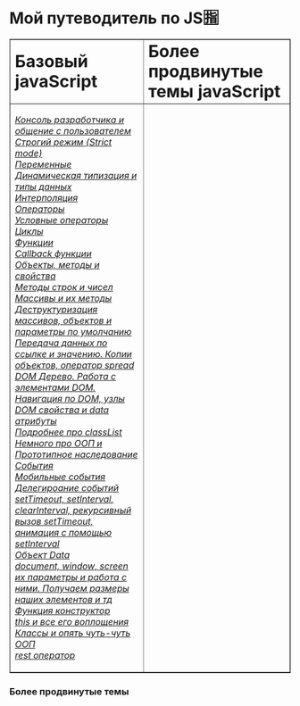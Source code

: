 # Мой путеводитель по JS🈯

<table border="1">
 <tr>
    <td><b style="font-size:30px">Базовый javaScript</b></td>
  <td><b style="font-size:30px"> Более продвинутые темы javaScript</b></td>
 </tr>
 <tr>
   <td>
     
[*Консоль разработчика и общение с пользователем*](https://github.com/Aquariids/MyJS/blob/main/app/Programming/Basic%20js/Browser%20Methods%20and%20console.md 'Консоль разработчика и общение с пользователем')<br>
[*Строгий режим (Strict mode)*](https://github.com/Aquariids/MyJS/blob/main/app/Programming/Basic%20js/use%20strict.md 'Строгий режим в js')<br>
[*Переменные*](https://github.com/Aquariids/MyJS/blob/main/app/Programming/Basic%20js/Variables.md 'переменные')<br>
[*Динамическая типизация и типы данных*](https://github.com/Aquariids/MyJS/blob/main/app/Programming/Basic%20js/Data%20types%20and%20dynamic%20typing.md 'Типы данных')<br>
[*Интерполяция*](https://github.com/Aquariids/MyJS/blob/main/app/Programming/Basic%20js/Interpolation.md 'Интерполяция')<br>
[*Операторы*](https://github.com/Aquariids/MyJS/blob/main/app/Programming/Basic%20js/Operators.md 'Операторы')<br>
[*Условные операторы*](https://github.com/Aquariids/MyJS/blob/main/app/Programming/Basic%20js/if%20and%20switch.md 'Условные операторы')<br>
[*Циклы*](https://github.com/Aquariids/MyJS/blob/main/app/Programming/Basic%20js/While%20and%20for.md 'Циклы')<br>
[*Функции*](https://github.com/Aquariids/MyJS/blob/main/app/Programming/Basic%20js/Functions.md 'Функции')<br>
[*Callback функции*](https://github.com/Aquariids/MyJS/blob/main/app/Programming/Basic%20js/Callback%20functions.md 'callback функции')<br>
[*Объекты, методы и свойства*](https://github.com/Aquariids/MyJS/blob/main/app/Programming/Basic%20js/Objects%20and%20destructuring.md 'Объекты')<br>
[*Методы строк и чисел*](https://github.com/Aquariids/MyJS/blob/main/app/Programming/Basic%20js/Methods%20on%20strings%20and%20numbers.md 'Методы строк и чисел')<br>
[*Массивы и их методы*](https://github.com/Aquariids/MyJS/blob/main/app/Programming/Basic%20js/Arrays%20and%20Destructuring.md 'Методы')<br>
[*Деструктуризация массивов, объектов и параметры по умолчанию*](https://github.com/Aquariids/MyJS/blob/main/app/Programming/Basic%20js/destr.md 'Деструктуризация')<br>
[*Передача данных по ссылке и значению. Копии объектов, оператор spread*](https://github.com/Aquariids/MyJS/blob/main/app/Programming/Basic%20js/Copying%20objects%20and%20links.md 'данные по ссылке и значению, копии объектов, оператор spread')<br>
[*DOM Дерево. Работа с элементами DOM. Навигация по DOM, узлы*](https://github.com/Aquariids/MyJS/blob/main/app/Programming/Basic%20js/DOM%20HTML%20Elements.md 'DOM дерево')<br>
 [*DOM свойства и data атрибуты*]()<br>
[*Подробнее про classList*](https://github.com/Aquariids/MyJS/blob/main/app/Programming/Basic%20js/classList.md)<br>
[*Немного про ООП и Прототипное наследование*](https://github.com/Aquariids/MyJS/blob/main/app/Programming/Basic%20js/OOP%20and%20prototype.md)<br>
[*События*](https://github.com/Aquariids/MyJS/blob/main/app/Programming/Basic%20js/Events.md)<br>
[*Мобильные события*](https://github.com/Aquariids/MyJS/blob/main/app/Programming/Basic%20js/mobile%20events.md)<br>
[*Делегироание событий*](https://github.com/Aquariids/MyJS/blob/main/app/Programming/Basic%20js/delegation.md)<br>
[*setTimeout, setInterval, clearInterval, рекурсивный вызов setTimeout, анимация с помощью setInterval*](https://github.com/Aquariids/MyJS/blob/main/app/Programming/Basic%20js/SetInterval%20and%20more.md)<br>
[*Объект Data*](https://github.com/Aquariids/MyJS/blob/main/app/Programming/Basic%20js/Date.md)<br>
[*document, window, screen их параметры и работа с ними. Получаем размеры наших элементов и тд*](https://github.com/Aquariids/MyJS/blob/main/app/Programming/Basic%20js/Document,%20window%20options.md)<br>
[*Функция конструктор*](https://github.com/Aquariids/MyJS/blob/main/app/Programming/Basic%20js/Constructor%20function.md)<br>
[*this и все его воплощения*](https://github.com/Aquariids/MyJS/blob/main/app/Programming/Basic%20js/context%20(this).md)<br>
[*Классы и опять чуть-чуть ООП*](https://github.com/Aquariids/MyJS/blob/main/app/Programming/Basic%20js/Classes(ES6).md)<br>
[*rest оператор*](https://github.com/Aquariids/MyJS/blob/main/app/Programming/Basic%20js/Rest%20operator.md)<br>
     
     
</td>
  
  <td>
   
   
  </td>
  

   
</tr>

</table>

### Более продвинутые темы
